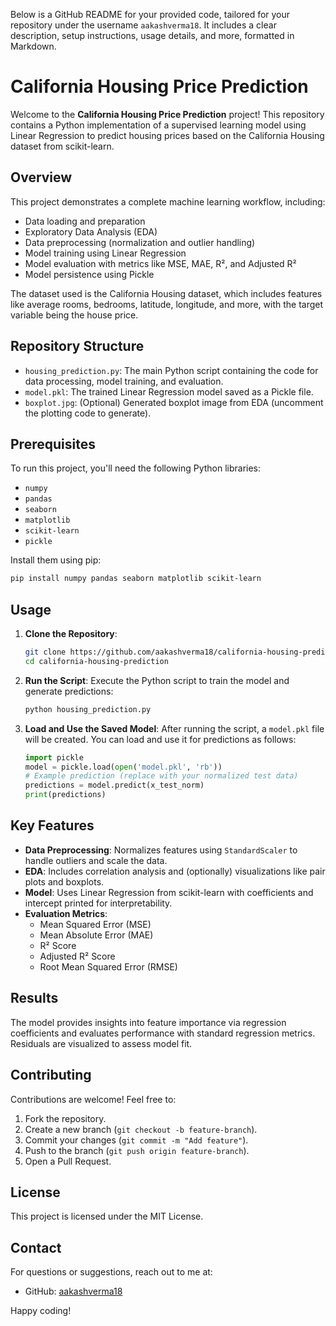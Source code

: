 Below is a GitHub README for your provided code, tailored for your repository under the username `aakashverma18`. It includes a clear description, setup instructions, usage details, and more, formatted in Markdown.


# California Housing Price Prediction

Welcome to the **California Housing Price Prediction** project! This repository contains a Python implementation of a supervised learning model using Linear Regression to predict housing prices based on the California Housing dataset from scikit-learn.

## Overview

This project demonstrates a complete machine learning workflow, including:
- Data loading and preparation
- Exploratory Data Analysis (EDA)
- Data preprocessing (normalization and outlier handling)
- Model training using Linear Regression
- Model evaluation with metrics like MSE, MAE, R², and Adjusted R²
- Model persistence using Pickle

The dataset used is the California Housing dataset, which includes features like average rooms, bedrooms, latitude, longitude, and more, with the target variable being the house price.

## Repository Structure

- `housing_prediction.py`: The main Python script containing the code for data processing, model training, and evaluation.
- `model.pkl`: The trained Linear Regression model saved as a Pickle file.
- `boxplot.jpg`: (Optional) Generated boxplot image from EDA (uncomment the plotting code to generate).

## Prerequisites

To run this project, you'll need the following Python libraries:
- `numpy`
- `pandas`
- `seaborn`
- `matplotlib`
- `scikit-learn`
- `pickle`

Install them using pip:

```bash
pip install numpy pandas seaborn matplotlib scikit-learn
```

## Usage

1. **Clone the Repository**:
   ```bash
   git clone https://github.com/aakashverma18/california-housing-prediction.git
   cd california-housing-prediction
   ```

2. **Run the Script**:
   Execute the Python script to train the model and generate predictions:
   ```bash
   python housing_prediction.py
   ```

3. **Load and Use the Saved Model**:
   After running the script, a `model.pkl` file will be created. You can load and use it for predictions as follows:
   ```python
   import pickle
   model = pickle.load(open('model.pkl', 'rb'))
   # Example prediction (replace with your normalized test data)
   predictions = model.predict(x_test_norm)
   print(predictions)
   ```

## Key Features

- **Data Preprocessing**: Normalizes features using `StandardScaler` to handle outliers and scale the data.
- **EDA**: Includes correlation analysis and (optionally) visualizations like pair plots and boxplots.
- **Model**: Uses Linear Regression from scikit-learn with coefficients and intercept printed for interpretability.
- **Evaluation Metrics**:
  - Mean Squared Error (MSE)
  - Mean Absolute Error (MAE)
  - R² Score
  - Adjusted R² Score
  - Root Mean Squared Error (RMSE)

## Results

The model provides insights into feature importance via regression coefficients and evaluates performance with standard regression metrics. Residuals are visualized to assess model fit.

## Contributing

Contributions are welcome! Feel free to:
1. Fork the repository.
2. Create a new branch (`git checkout -b feature-branch`).
3. Commit your changes (`git commit -m "Add feature"`).
4. Push to the branch (`git push origin feature-branch`).
5. Open a Pull Request.

## License

This project is licensed under the MIT License.

## Contact

For questions or suggestions, reach out to me at:
- GitHub: [aakashverma18](https://github.com/aakashverma18)

Happy coding!
